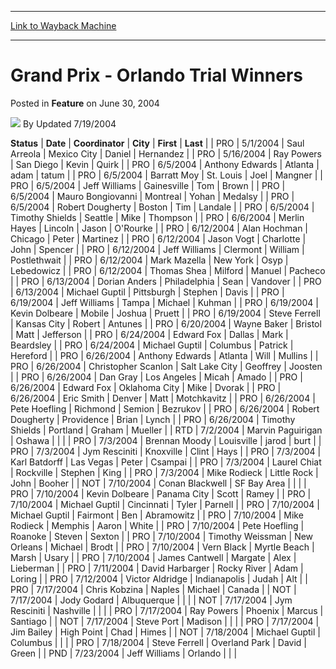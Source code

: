 
---
[Link to Wayback Machine](https://web.archive.org/web/20220816222030/https://magic.wizards.com/en/articles/archive/feature/grand-prix-orlando-trial-winners-2004-06-30)

[_metadata_:wayback_url]:- "https://magic.wizards.com/en/articles/archive/feature/grand-prix-orlando-trial-winners-2004-06-30"
[_metadata_:wayback_raw_url]:- "https://web.archive.org/web/20220816222030id_/https://magic.wizards.com/en/articles/archive/feature/grand-prix-orlando-trial-winners-2004-06-30"
[_metadata_:wayback_capture_timestamp]:- "2022-08-16 22:20:30+00:00"
[_metadata_:description]:- "StatusDateCoordinatorCityFirstLast PRO5/1/2004Saul ArreolaMexico CityDanielHernandezPRO5/16/2004Ray PowersSan DiegoKevinQuirkPRO6/5/2004Anthony EdwardsAtlantaadamtatumPRO6/5/2004Barratt MoySt."
[_metadata_:generator]:- "Drupal 7 (http://drupal.org)"
[_metadata_:publish_date]:- "2004-06-30"
---


Grand Prix - Orlando Trial Winners
==================================



 Posted in **Feature**
 on June 30, 2004 






![](https://media.magic.wizards.com/styles/auth_small/public/generic-avatar-150_421.png)
By Updated 7/19/2004













 **Status** | **Date** | **Coordinator** | **City** | **First** | **Last** |
| PRO | 5/1/2004 | Saul Arreola | Mexico City | Daniel | Hernandez |
| PRO | 5/16/2004 | Ray Powers | San Diego | Kevin | Quirk |
| PRO | 6/5/2004 | Anthony Edwards | Atlanta | adam | tatum |
| PRO | 6/5/2004 | Barratt Moy | St. Louis | Joel | Mangner |
| PRO | 6/5/2004 | Jeff Williams | Gainesville | Tom | Brown |
| PRO | 6/5/2004 | Mauro Bongiovanni | Montreal | Yohan | Medalsy |
| PRO | 6/5/2004 | Robert Dougherty | Boston | Tim | Landale |
| PRO | 6/5/2004 | Timothy Shields | Seattle | Mike | Thompson |
| PRO | 6/6/2004 | Merlin Hayes | Lincoln | Jason | O'Rourke |
| PRO | 6/12/2004 | Alan Hochman | Chicago | Peter | Martinez |
| PRO | 6/12/2004 | Jason Vogt | Charlotte | John | Spencer |
| PRO | 6/12/2004 | Jeff Williams | Clermont | William | Postlethwait |
| PRO | 6/12/2004 | Mark Mazella | New York | Osyp | Lebedowicz |
| PRO | 6/12/2004 | Thomas Shea | Milford | Manuel | Pacheco |
| PRO | 6/13/2004 | Dorian Anders | Philadelphia | Sean | Vandover |
| PRO | 6/13/2004 | Michael Guptil | Pittsburgh | Stephen | Davis |
| PRO | 6/19/2004 | Jeff Williams | Tampa  | Michael | Kuhman |
| PRO | 6/19/2004 | Kevin Dolbeare | Mobile | Joshua | Pruett |
| PRO | 6/19/2004 | Steve Ferrell | Kansas City | Robert | Antunes |
| PRO | 6/20/2004 | Wayne Baker | Bristol | Matt | Jefferson |
| PRO | 6/24/2004 | Edward Fox | Dallas | Mark | Beardsley |
| PRO | 6/24/2004 | Michael Guptil | Columbus | Patrick | Hereford |
| PRO | 6/26/2004 | Anthony Edwards | Atlanta | Will  | Mullins |
| PRO | 6/26/2004 | Christopher Scanlon | Salt Lake City | Geoffrey | Joosten |
| PRO | 6/26/2004 | Dan Gray | Los Angeles | Micah | Amado |
| PRO | 6/26/2004 | Edward Fox | Oklahoma City | Mike | Dvorak |
| PRO | 6/26/2004 | Eric Smith | Denver | Matt | Motchkavitz |
| PRO | 6/26/2004 | Pete Hoefling | Richmond | Semion | Bezrukov |
| PRO | 6/26/2004 | Robert Dougherty | Providence | Brian | Lynch |
| PRO | 6/26/2004 | Timothy Shields | Portland | Graham | Mueller |
| RTD | 7/2/2004 | Marvin Paguirigan | Oshawa |  |  |
| PRO | 7/3/2004 | Brennan Moody | Louisville | jarod | burt |
| PRO | 7/3/2004 | Jym Resciniti | Knoxville | Clint | Hays |
| PRO | 7/3/2004 | Karl Batdorff | Las Vegas | Peter | Csampai |
| PRO | 7/3/2004 | Laurel Chiat | Rockville | Stephen | King |
| PRO | 7/3/2004 | Mike Rodieck | Little Rock | John | Booher |
| NOT | 7/10/2004 | Conan Blackwell | SF Bay Area |  |  |
| PRO | 7/10/2004 | Kevin Dolbeare | Panama City | Scott | Ramey |
| PRO | 7/10/2004 | Michael Guptil | Cincinnati | Tyler | Parnell |
| PRO | 7/10/2004 | Michael Guptil | Fairmont | Ben | Abramowitz |
| PRO | 7/10/2004 | Mike Rodieck | Memphis | Aaron | White |
| PRO | 7/10/2004 | Pete Hoefling | Roanoke | Steven | Sexton |
| PRO | 7/10/2004 | Timothy Weissman | New Orleans | Michael | Brodt |
| PRO | 7/10/2004 | Vern Black | Myrtle Beach | Marsh | Usary |
| PRO | 7/10/2004 | James Cantwell | Margate | Alex | Lieberman |
| PRO | 7/11/2004 | David Harbarger | Rocky River | Adam | Loring |
| PRO | 7/12/2004 | Victor Aldridge | Indianapolis | Judah | Alt |
| PRO | 7/17/2004 | Chris Kobzina | Naples | Michael | Canada |
| NOT | 7/17/2004 | Jody Godard | Albuquerque |  |  |
| NOT | 7/17/2004 | Jym Resciniti | Nashville |  |  |
| PRO | 7/17/2004 | Ray Powers | Phoenix | Marcus | Santiago |
| NOT | 7/17/2004 | Steve Port | Madison |  |  |
| PRO | 7/17/2004 | Jim Bailey | High Point | Chad | Himes |
| NOT | 7/18/2004 | Michael Guptil | Columbus |  |  |
| PRO | 7/18/2004 | Steve Ferrell | Overland Park | David | Green |
| PND | 7/23/2004 | Jeff Williams | Orlando |  |  |







